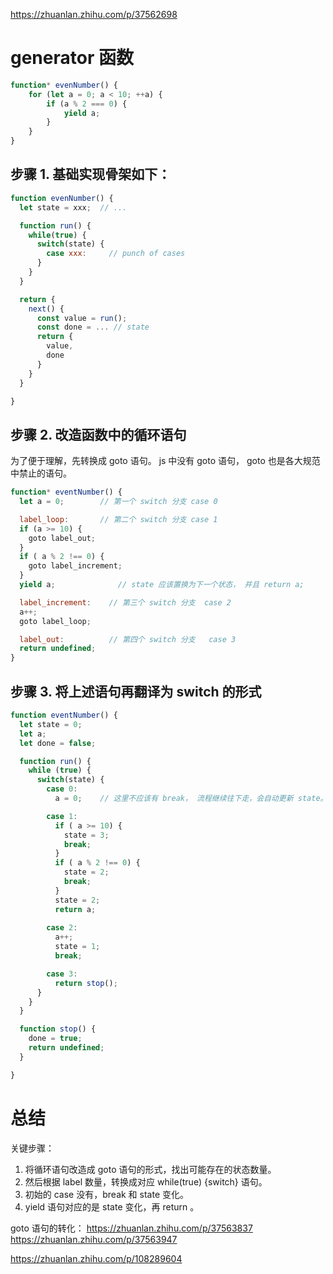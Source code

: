 
https://zhuanlan.zhihu.com/p/37562698

# generator 函数
```js
function* evenNumber() {
    for (let a = 0; a < 10; ++a) {
        if (a % 2 === 0) {
            yield a;
        }       
    }
}
```
## 步骤 1. 基础实现骨架如下：
```js
function evenNumber() {
  let state = xxx;  // ...

  function run() {
    while(true) {
      switch(state) {
        case xxx:     // punch of cases
      }
    }
  }

  return {
    next() {
      const value = run();
      const done = ... // state
      return {
        value,
        done
      }
    }
  }

}

```
## 步骤 2. 改造函数中的循环语句
为了便于理解，先转换成 goto 语句。 js 中没有 goto 语句， goto 也是各大规范中禁止的语句。 
```js
function* eventNumber() {
  let a = 0;        // 第一个 switch 分支 case 0

  label_loop:       // 第二个 switch 分支 case 1
  if (a >= 10) {
    goto label_out;
  }
  if ( a % 2 !== 0) {
    goto label_increment;
  }
  yield a;              // state 应该置换为下一个状态， 并且 return a;

  label_increment:    // 第三个 switch 分支  case 2
  a++;
  goto label_loop;

  label_out:          // 第四个 switch 分支   case 3
  return undefined;
}

```
## 步骤 3. 将上述语句再翻译为 switch 的形式
```js
function eventNumber() {
  let state = 0;
  let a;
  let done = false;

  function run() {
    while (true) {
      switch(state) {
        case 0: 
          a = 0;    // 这里不应该有 break， 流程继续往下走，会自动更新 state。  

        case 1:
          if ( a >= 10) {
            state = 3;
            break;
          }
          if ( a % 2 !== 0) {
            state = 2;
            break;
          }
          state = 2;
          return a;
        
        case 2:
          a++;
          state = 1;
          break;

        case 3:
          return stop();
      }
    }
  }

  function stop() {
    done = true;
    return undefined;
  }

}

```

# 总结
关键步骤：
1. 将循环语句改造成 goto 语句的形式，找出可能存在的状态数量。   
2. 然后根据 label 数量，转换成对应 while(true) {switch} 语句。    
3. 初始的 case 没有，break 和 state 变化。   
4. yield 语句对应的是 state 变化，再 return 。    


goto 语句的转化：
https://zhuanlan.zhihu.com/p/37563837
https://zhuanlan.zhihu.com/p/37563947



https://zhuanlan.zhihu.com/p/108289604


